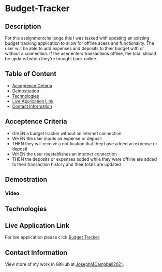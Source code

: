 # Budget-Tracker

## Description

For this assignmen/challenge this I was tasked with updating an existing budget tracking application to allow for offline acess and functionality. The user will be able to add expenses and deposits to their budget with or without a connection. If the user enters transactions offline, the total should be updated when they're brought back online.

## Table of Content

- [Acceptence Criteria](#Acceptence-Criteria)
- [Demostration](#Demostration)
- [Technologies](#Technologies)
- [Live Application Link](#live-application-link)
- [Contact Information](#contact-information)

## Acceptence Criteria

- GIVEN a budget tracker without an internet connection
- WHEN the user inputs an expense or deposit
- THEN they will receive a notification that they have added an expense or deposit
- WHEN the user reestablishes an internet connection
- THEN the deposits or expenses added while they were offline are added to their transaction history and their totals are updated

## Demostration

### Video

## Technologies

## Live Application Link

For live application please click [Budget Tracker](https://budget-tracker2022-app.herokuapp.com/).

## Contact Information

View more of my work in GitHub at [JosephMCampbell2021](https://github.com/JMCampbell2021).
